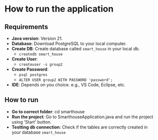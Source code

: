 # How to run the application

## Requirements

- **Java version**: Version 21.
- **Database**: Download PostgreSQL to your local computer.
- **Create DB**: Create database called `smart_house` in your local db. 
    - `createdb smart_house`
- **Create User**: 
    - `createuser -s group2`
- **Create Password**:
    - `psql postgres`
    - `ALTER USER group2 WITH PASSWORD 'password';`
- **IDE**: Depends on you choice. e.g., VS Code, Eclipse, etc.

## How to run

- **Go to correct folder**: cd smarthouse
- **Run the project**: Go to SmarthouseApplication.java and run the project using 'Start' button.
- **Testting db connection**: Check if the tables are correctly created in your database `smart_house`